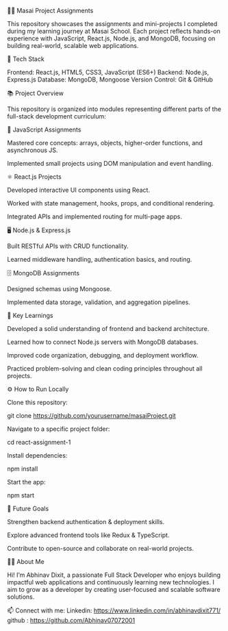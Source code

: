 🧑‍💻 Masai Project Assignments

This repository showcases the assignments and mini-projects I completed during my learning journey at Masai School.
Each project reflects hands-on experience with JavaScript, React.js, Node.js, and MongoDB, focusing on building real-world, scalable web applications.

🚀 Tech Stack

Frontend: React.js, HTML5, CSS3, JavaScript (ES6+)
Backend: Node.js, Express.js
Database: MongoDB, Mongoose
Version Control: Git & GitHub

📚 Project Overview

This repository is organized into modules representing different parts of the full-stack development curriculum:

🧩 JavaScript Assignments

Mastered core concepts: arrays, objects, higher-order functions, and asynchronous JS.

Implemented small projects using DOM manipulation and event handling.

⚛️ React.js Projects

Developed interactive UI components using React.

Worked with state management, hooks, props, and conditional rendering.

Integrated APIs and implemented routing for multi-page apps.

🖥️ Node.js & Express.js

Built RESTful APIs with CRUD functionality.

Learned middleware handling, authentication basics, and routing.

🗄️ MongoDB Assignments

Designed schemas using Mongoose.

Implemented data storage, validation, and aggregation pipelines.

🧠 Key Learnings

Developed a solid understanding of frontend and backend architecture.

Learned how to connect Node.js servers with MongoDB databases.

Improved code organization, debugging, and deployment workflow.

Practiced problem-solving and clean coding principles throughout all projects.

⚙️ How to Run Locally

Clone this repository:

git clone https://github.com/yourusername/masaiProject.git


Navigate to a specific project folder:

cd react-assignment-1


Install dependencies:

npm install


Start the app:

npm start

🌟 Future Goals

Strengthen backend authentication & deployment skills.

Explore advanced frontend tools like Redux & TypeScript.

Contribute to open-source and collaborate on real-world projects.

🧑‍🏫 About Me

Hi! I’m Abhinav Dixit, a passionate Full Stack Developer who enjoys building impactful web applications and continuously learning new technologies.
I aim to grow as a developer by creating user-focused and scalable software solutions.

📫 Connect with me:
Linkedin:  https://www.linkedin.com/in/abhinavdixit771/
github :  https://github.com/Abhinav07072001
